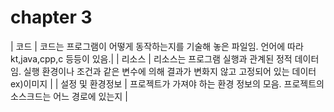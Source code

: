 <h1>chapter 3</h3>

| 코드 | 코드는 프로그램이 어떻게 동작하는지를 기술해 놓은 파일임. 언어에 따라 kt,java,cpp,c 등등이 있음.|
| 리소스 | 리소스는 프로그램 실행과 관계된 정적 데이터임. 실행 환경이나 조건과 같은 변수에 의해 결과가 변화지 않고 고정되어 있는 데이터 ex)이미지 |
| 설정 및 환경정보 | 프로젝트가 가져야 하는 환경 정보의 모음. 프로젝트의 소스크드는 어느 경로에 있는지 |
